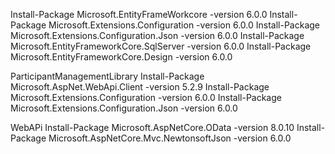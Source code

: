 Install-Package Microsoft.EntityFrameWorkcore -version 6.0.0
Install-Package Microsoft.Extensions.Configuration -version 6.0.0
Install-Package Microsoft.Extensions.Configuration.Json -version 6.0.0
Install-Package Microsoft.EntityFrameworkCore.SqlServer -version 6.0.0
Install-Package Microsoft.EntityFrameworkCore.Design -version 6.0.0

ParticipantManagementLibrary
Install-Package Microsoft.AspNet.WebApi.Client -version 5.2.9
Install-Package Microsoft.Extensions.Configuration -version 6.0.0
Install-Package Microsoft.Extensions.Configuration.Json -version 6.0.0


WebAPi
Install-Package Microsoft.AspNetCore.OData -version 8.0.10
Install-Package Microsoft.AspNetCore.Mvc.NewtonsoftJson -version 6.0.0